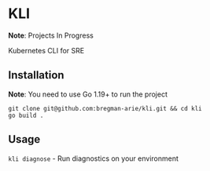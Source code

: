 # KLI

**Note**: Projects In Progress

Kubernetes CLI for SRE

## Installation

**Note**: You need to use Go 1.19+ to run the project

```
git clone git@github.com:bregman-arie/kli.git && cd kli
go build .
```

## Usage

`kli diagnose` - Run diagnostics on your environment
